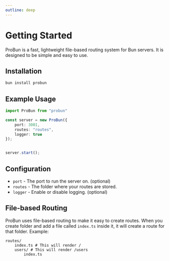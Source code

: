 ```yaml
---
outline: deep
---
```


# Getting Started

ProBun is a fast, lightweight file-based routing system for Bun servers. It is designed to be simple and easy to use.

## Installation

```bash
bun install probun
```

## Example Usage

```typescript
import ProBun from "probun"

const server = new ProBun({
    port: 3001,
    routes: "routes",
    logger: true
});


server.start();
```

## Configuration

- `port` - The port to run the server on. (optional)
- `routes` - The folder where your routes are stored. 
- `logger` - Enable or disable logging. (optional)

## File-based Routing

ProBun uses file-based routing to make it easy to create routes. When you create folder and add a file called `index.ts` inside it, it will create a route for that folder. Example:

```plaintext
routes/
    index.ts # This will render /
    users/ # This will render /users
        index.ts
```

